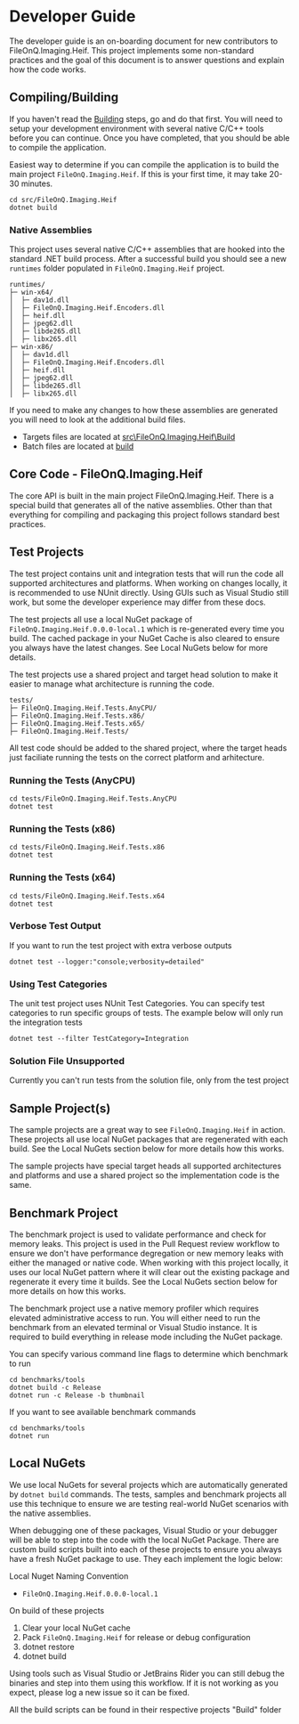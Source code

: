 # Developer Guide
The developer guide is an on-boarding document for new contributors to FileOnQ.Imaging.Heif. This project implements some non-standard practices and the goal of this document is to answer questions and explain how the code works.

## Compiling/Building
If you haven't read the [Building](BUILDING.md) steps, go and do that first. You will need to setup your development environment with several native C/C++ tools before you can continue. Once you have completed, that you should be able to compile the application.

Easiest way to determine if you can compile the application is to build the main project `FileOnQ.Imaging.Heif`. If this is your first time, it may take 20-30 minutes.
```
cd src/FileOnQ.Imaging.Heif
dotnet build
```

### Native Assemblies
This project uses several native C/C++ assemblies that are hooked into the standard .NET build process. After a successful build you should see a new `runtimes` folder populated in `FileOnQ.Imaging.Heif` project.
```
runtimes/
├─ win-x64/
│  ├─ dav1d.dll
│  ├─ FileOnQ.Imaging.Heif.Encoders.dll
│  ├─ heif.dll
│  ├─ jpeg62.dll
│  ├─ libde265.dll
│  ├─ libx265.dll
├─ win-x86/
│  ├─ dav1d.dll
│  ├─ FileOnQ.Imaging.Heif.Encoders.dll
│  ├─ heif.dll
│  ├─ jpeg62.dll
│  ├─ libde265.dll
│  ├─ libx265.dll
```

If you need to make any changes to how these assemblies are generated you will need to look at the additional build files.
* Targets files are located at [src\FileOnQ.Imaging.Heif\Build](src\FileOnQ.Imaging.Heif\Build)
* Batch files are located at [build](build)

## Core Code - FileOnQ.Imaging.Heif
The core API is built in the main project FileOnQ.Imaging.Heif. There is a special build that generates all of the native assemblies. Other than that everything for compiling and packaging this project follows standard best practices.

## Test Projects
The test project contains unit and integration tests that will run the code all supported architectures and platforms. When working on changes locally, it is recommended to use NUnit directly. Using GUIs such as Visual Studio still work, but some the developer experience may differ from these docs.

The test projects all use a local NuGet package of `FileOnQ.Imaging.Heif.0.0.0-local.1` which is re-generated every time you build. The cached package in your NuGet Cache is also cleared to ensure you always have the latest changes. See Local NuGets below for more details.

The test projects use a shared project and target head solution to make it easier to manage what architecture is running the code.

```
tests/
├─ FileOnQ.Imaging.Heif.Tests.AnyCPU/
├─ FileOnQ.Imaging.Heif.Tests.x86/
├─ FileOnQ.Imaging.Heif.Tests.x65/
├─ FileOnQ.Imaging.Heif.Tests/
```

All test code should be added to the shared project, where the target heads just faciliate running the tests on the correct platform and arhitecture.

### Running the Tests (AnyCPU)
```
cd tests/FileOnQ.Imaging.Heif.Tests.AnyCPU
dotnet test
```

### Running the Tests (x86)
```
cd tests/FileOnQ.Imaging.Heif.Tests.x86
dotnet test
```

### Running the Tests (x64)
```
cd tests/FileOnQ.Imaging.Heif.Tests.x64
dotnet test
```

### Verbose Test Output
If you want to run the test project with extra verbose outputs
```
dotnet test --logger:"console;verbosity=detailed"
```

### Using Test Categories
The unit test project uses NUnit Test Categories. You can specify test categories to run specific groups of tests. The example below will only run the integration tests
```
dotnet test --filter TestCategory=Integration
```

### Solution File Unsupported
Currently you can't run tests from the solution file, only from the test project


## Sample Project(s)
The sample projects are a great way to see `FileOnQ.Imaging.Heif` in action. These projects all use local NuGet packages that are regenerated with each build. See the Local NuGets section below for more details how this works.

The sample projects have special target heads all supported architectures and platforms and use a shared project so the implementation code is the same.

## Benchmark Project
The benchmark project is used to validate performance and check for memory leaks. This project is used in the Pull Request review workflow to ensure we don't have performance degregation or new memory leaks with either the managed or native code. When working with this project locally, it uses our local NuGet pattern where it will clear out the existing package and regenerate it every time it builds. See the Local NuGets section below for more details on how this works.

The benchmark project use a native memory profiler which requires elevated administrative access to run. You will either need to run the benchmark from an elevated terminal or Visual Studio instance. It is required to build everything in release mode including the NuGet package.

You can specify various command line flags to determine which benchmark to run
```
cd benchmarks/tools
dotnet build -c Release
dotnet run -c Release -b thumbnail
```

If you want to see available benchmark commands
```
cd benchmarks/tools
dotnet run
```

## Local NuGets
We use local NuGets for several projects which are automatically generated by `dotnet build` commands. The tests, samples and benchmark projects all use this technique to ensure we are testing real-world NuGet scenarios with the native assemblies.

When debugging one of these packages, Visual Studio or your debugger will be able to step into the code with the local NuGet Package. There are custom build scripts built into each of these projects to ensure you always have a fresh NuGet package to use. They each implement the logic below:

Local Nuget Naming Convention
* `FileOnQ.Imaging.Heif.0.0.0-local.1`

On build of these projects
1. Clear your local NuGet cache
2. Pack `FileOnQ.Imaging.Heif` for release or debug configuration
3. dotnet restore
4. dotnet build

Using tools such as Visual Studio or JetBrains Rider you can still debug the binaries and step into them using this workflow. If it is not working as you expect, please log a new issue so it can be fixed.

All the build scripts can be found in their respective projects "Build" folder